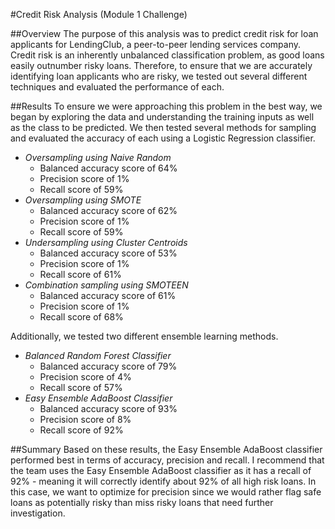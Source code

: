 #Credit Risk Analysis (Module 1 Challenge)

##Overview
The purpose of this analysis was to predict credit risk for loan applicants for LendingClub, a peer-to-peer lending services company.  Credit risk is an inherently unbalanced classification problem, as good loans easily outnumber risky loans. Therefore, to ensure that we are accurately identifying loan applicants who are risky, we tested out several different techniques and evaluated the performance of each. 

##Results
To ensure we were approaching this problem in the best way, we began by exploring the data and understanding the training inputs as well as the class to be predicted. We then tested several methods for sampling and evaluated the accuracy of each using a Logistic Regression classifier. 

- *Oversampling using Naive Random* 
  - Balanced accuracy score of 64%
  - Precision score of 1%
  - Recall score of 59%
- *Oversampling using SMOTE* 
  - Balanced accuracy score of 62%
  - Precision score of 1%
  - Recall score of 59%
- *Undersampling using Cluster Centroids*
  - Balanced accuracy score of 53%
  - Precision score of 1%
  - Recall score of 61%
- *Combination sampling using SMOTEEN*
  - Balanced accuracy score of 61%
  - Precision score of 1%
  - Recall score of 68%

Additionally, we tested two different ensemble learning methods.

- *Balanced Random Forest Classifier*
  - Balanced accuracy score of 79%
  - Precision score of 4%
  - Recall score of 57%
- *Easy Ensemble AdaBoost Classifier*
  - Balanced accuracy score of 93%
  - Precision score of 8%
  - Recall score of 92%

##Summary
Based on these results, the Easy Ensemble AdaBoost classifier performed best in terms of accuracy, precision and recall. I recommend that the team uses the Easy Ensemble AdaBoost classifier as it has a recall of 92% - meaning it will correctly identify about 92% of all high risk loans. In this case, we want to optimize for precision since we would rather flag safe loans as potentially risky than miss risky loans that need further investigation. 

